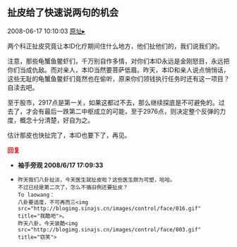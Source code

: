 ## 扯皮给了快速说两句的机会
2008-06-17 10:10:03
[原址▸](http://www.fxgan.com/chan_time/2008_01_06/989.htm)


两个科正扯皮究竟让本ID化疗期间住什么地方，他们扯他们的，我们说我们的。

注意，那些龟蟹鱼鳖虾们，千万别自作多情，对你们本ID永远是金刚怒目，永远把你们当成仇敌。而对亲人，本ID当然要菩萨低眉。昨天，本ID和亲人说点悄悄话，这些无耻的龟蟹鱼鳖虾们竟然也在偷听，原来你们领钱执行任务时还有这一项目？自渎去吧。

至于股市，2917点是第一关，如果这都过不去，那么继续探底是不可避免的。过去了，才会有最后一跌第二中枢成立的可能，至于2976点，则决定整个反弹的力度，概念十分清楚，好自为之。

估计那皮也快扯完了，本ID也要下了，再见。






<font color='red'>**回复**</font>


- **袖手旁观 2008/6/17 17:09:33**
- ```
  昨天我们八卦扯淡，今天医生就扯皮啦？这些医生颇为可塑，哈哈。
  不过已经是第二次了，怎么不循旧例还要扯皮？
  To laowang：
  八卦要适度，不可再而三<img src="http://blogimg.sinajs.cn/images/control/face/016.gif" title="我酷吧">。
  昨天八卦，今天装酷<img src="http://blogimg.sinajs.cn/images/control/face/003.gif" title="窃笑">
  ```
